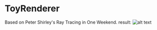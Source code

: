 # ToyRenderer
Based on Peter Shirley's Ray Tracing in One Weekend.
result:
![alt text](http://url/to/img.png)
